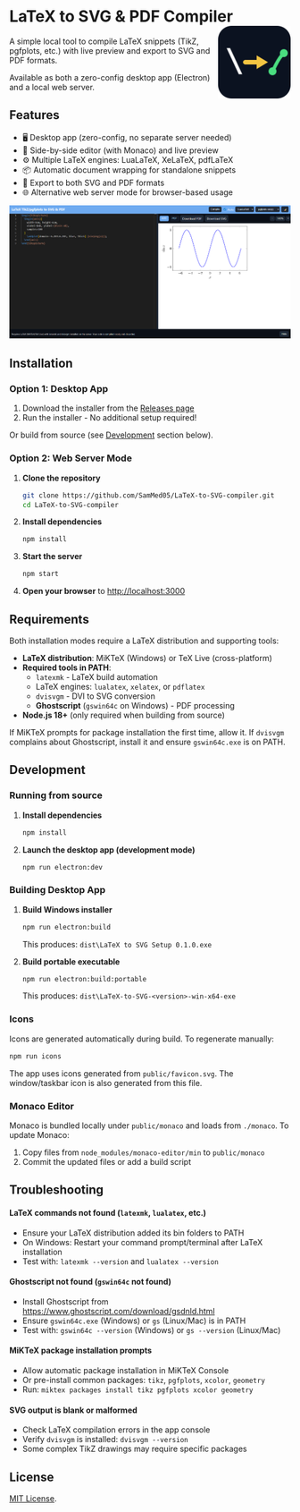 # LaTeX to SVG & PDF Compiler <img src="public/favicon.svg" type="image/svg+xml" alt="Icon" width="130" align="right" />

A simple local tool to compile LaTeX snippets (TikZ, pgfplots, etc.) with live preview and export to SVG and PDF formats.

Available as both a zero-config desktop app (Electron) and a local web server.

## Features

- 🖥️ Desktop app (zero-config, no separate server needed)
- 🔄 Side-by-side editor (with Monaco) and live preview
- ⚙️ Multiple LaTeX engines: LuaLaTeX, XeLaTeX, pdfLaTeX
- 📦 Automatic document wrapping for standalone snippets
- 📄 Export to both SVG and PDF formats
- 🌐 Alternative web server mode for browser-based usage

![screenshot](screenshot.png)

## Installation

### Option 1: Desktop App

1. Download the installer from the [Releases page](https://github.com/SamMed05/LaTeX-to-SVG-compiler/releases)
2. Run the installer - No additional setup required!

Or build from source (see [Development](#development) section below).

### Option 2: Web Server Mode

1. **Clone the repository**

   ```bash
   git clone https://github.com/SamMed05/LaTeX-to-SVG-compiler.git
   cd LaTeX-to-SVG-compiler
   ```

2. **Install dependencies**

   ```bash
   npm install
   ```

3. **Start the server**

   ```bash
   npm start
   ```

4. **Open your browser** to <http://localhost:3000>

## Requirements

Both installation modes require a LaTeX distribution and supporting tools:

- **LaTeX distribution**: MiKTeX (Windows) or TeX Live (cross-platform)
- **Required tools in PATH**:
  - `latexmk` - LaTeX build automation
  - LaTeX engines: `lualatex`, `xelatex`, or `pdflatex`
  - `dvisvgm` - DVI to SVG conversion
  - **Ghostscript** (`gswin64c` on Windows) - PDF processing
- **Node.js 18+** (only required when building from source)

If MiKTeX prompts for package installation the first time, allow it. If `dvisvgm` complains about Ghostscript, install it and ensure `gswin64c.exe` is on PATH.

## Development

### Running from source

1. **Install dependencies**

   ```bash
   npm install
   ```

2. **Launch the desktop app (development mode)**

   ```bash
   npm run electron:dev
   ```

### Building Desktop App

1. **Build Windows installer**

   ```bash
   npm run electron:build
   ```

   This produces: `dist\LaTeX to SVG Setup 0.1.0.exe`

2. **Build portable executable**

   ```bash
   npm run electron:build:portable
   ```

   This produces: `dist\LaTeX-to-SVG-<version>-win-x64-exe`

### Icons

Icons are generated automatically during build. To regenerate manually:

```bash
npm run icons
```

The app uses icons generated from `public/favicon.svg`. The window/taskbar icon is also generated from this file.

### Monaco Editor

Monaco is bundled locally under `public/monaco` and loads from `./monaco`. To update Monaco:

1. Copy files from `node_modules/monaco-editor/min` to `public/monaco`
2. Commit the updated files or add a build script

## Troubleshooting

#### LaTeX commands not found (`latexmk`, `lualatex`, etc.)

- Ensure your LaTeX distribution added its bin folders to PATH
- On Windows: Restart your command prompt/terminal after LaTeX installation
- Test with: `latexmk --version` and `lualatex --version`

#### Ghostscript not found (`gswin64c` not found)

- Install Ghostscript from <https://www.ghostscript.com/download/gsdnld.html>
- Ensure `gswin64c.exe` (Windows) or `gs` (Linux/Mac) is in PATH
- Test with: `gswin64c --version` (Windows) or `gs --version` (Linux/Mac)

#### MiKTeX package installation prompts

- Allow automatic package installation in MiKTeX Console
- Or pre-install common packages: `tikz`, `pgfplots`, `xcolor`, `geometry`
- Run: `miktex packages install tikz pgfplots xcolor geometry`

#### SVG output is blank or malformed

- Check LaTeX compilation errors in the app console
- Verify `dvisvgm` is installed: `dvisvgm --version`
- Some complex TikZ drawings may require specific packages

## License

[MIT License](LICENSE).
